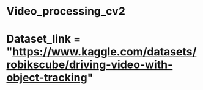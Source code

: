 # Video_processing_cv2

# Dataset_link = "https://www.kaggle.com/datasets/robikscube/driving-video-with-object-tracking"

